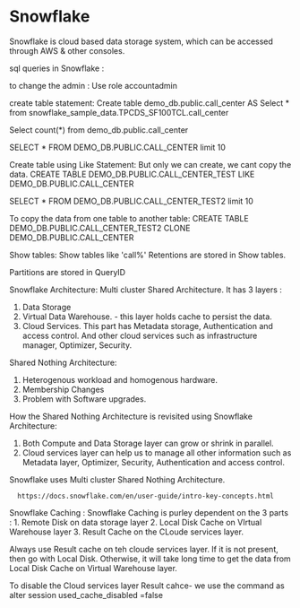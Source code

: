 # Snowflake

Snowflake is cloud based data storage system, which can be accessed through AWS & other consoles.

sql queries  in Snowflake :

to change the admin :
 Use role accountadmin

create table statement:
Create table demo_db.public.call_center
AS 
Select * from snowflake_sample_data.TPCDS_SF100TCL.call_center

Select count(*) from demo_db.public.call_center

SELECT * FROM DEMO_DB.PUBLIC.CALL_CENTER limit 10

Create table using Like Statement: But only we can create, we cant copy the data.
 CREATE TABLE DEMO_DB.PUBLIC.CALL_CENTER_TEST LIKE DEMO_DB.PUBLIC.CALL_CENTER
 
SELECT *  FROM DEMO_DB.PUBLIC.CALL_CENTER_TEST2 limit 10

To copy the data from one table to another table:
 CREATE TABLE DEMO_DB.PUBLIC.CALL_CENTER_TEST2 CLONE DEMO_DB.PUBLIC.CALL_CENTER
 
 Show tables:
 Show tables like 'call%'
 Retentions are stored in Show tables.
 
 Partitions are stored in QueryID
 
 
 Snowflake Architecture:
 Multi cluster Shared Architecture.
 It has 3 layers :
 1. Data Storage
 2. Virtual Data Warehouse. - this layer holds cache to persist the data.
 3. Cloud Services. This part has Metadata storage, Authentication and access control. And other cloud services such as infrastructure manager, Optimizer, Security.
 
 Shared Nothing Architecture:
 1. Heterogenous workload and homogenous hardware.
 2. Membership Changes
 3. Problem with Software upgrades.
 
 How the Shared Nothing Architecture is revisited using Snowflake Architecture:
 1. Both Compute and Data Storage layer can grow or shrink in parallel.
 2. Cloud services layer can help us to manage all other information such as Metadata layer, Optimizer, Security, Authentication and access control.

Snowflake uses Multi cluster Shared Nothing Architecture.

      https://docs.snowflake.com/en/user-guide/intro-key-concepts.html
      
 
 Snowflake Caching :
    Snowflake Caching is purley dependent on the 3 parts : 1. Remote Disk on data storage layer
                                                           2. Local Disk Cache on VIrtual Warehouse layer
                                                           3. Result Cache on the CLoude services layer.
                                                           
                                                           
   Always use Result cache on teh cloude services layer. If it is not present, then go with Local Disk.
   Otherwise, it will take long time to get the data from Local Disk Cache on Virtual Warehouse layer.
   
   To disable the Cloud services layer Result cahce- we use the command as alter session used_cache_disabled =false
   





